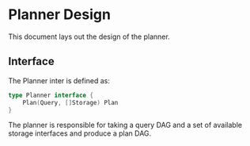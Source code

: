 # Planner Design

This document lays out the design of the planner.

## Interface

The Planner inter is defined as:

```go
type Planner interface {
    Plan(Query, []Storage) Plan
}
```

The planner is responsible for taking a query DAG and a set of available storage interfaces and produce a plan DAG.

